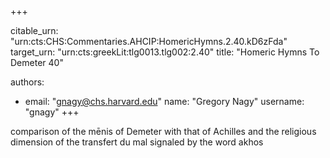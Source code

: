 +++


citable_urn: "urn:cts:CHS:Commentaries.AHCIP:HomericHymns.2.40.kD6zFda"
target_urn: "urn:cts:greekLit:tlg0013.tlg002:2.40"
title: "Homeric Hymns To Demeter 40"

authors:
- email: "gnagy@chs.harvard.edu"
  name: "Gregory Nagy"
  username: "gnagy"
+++

<p>comparison of the mēnis of Demeter with that of Achilles and the religious dimension of the transfert du mal signaled by the word akhos</p>